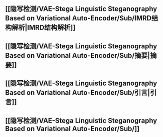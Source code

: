## [[隐写检测/VAE-Stega Linguistic Steganography Based on Variational Auto-Encoder/Sub/IMRD结构解析|IMRD结构解析]]
## [[隐写检测/VAE-Stega Linguistic Steganography Based on Variational Auto-Encoder/Sub/摘要|摘要]]
## [[隐写检测/VAE-Stega Linguistic Steganography Based on Variational Auto-Encoder/Sub/引言|引言]]
## [[隐写检测/VAE-Stega Linguistic Steganography Based on Variational Auto-Encoder/Sub/]]